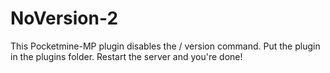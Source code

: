 # NoVersion-2
This Pocketmine-MP plugin disables the / version command.
Put the plugin in the plugins folder. Restart the server and you're done!
